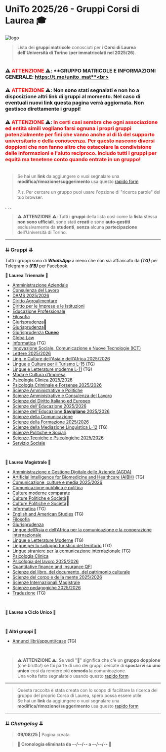 # UniTo 2025/26 - Gruppi Corsi di Laurea 🎓

![logo](https://imgur.com/0j40uci.jpg)


> Lista dei **gruppi matricole** conosciuti per i **Corsi di Laurea dell'Università di Torino** (**per immatricolati nel 2025/26**).<br><br>

### ⚠️ **<span style="color:red">ATTENZIONE</span>** ⚠️:  **GRUPPO MATRICOLE E INFORMAZIONI GENERALE: https://t.me/unito_mat**<br>

### ⚠️ **<span style="color:red">ATTENZIONE</span>** ⚠️:  **Non sono stati segnalati e non ho a disposizione altri link di gruppi al momento.** Nel caso di **eventuali nuovi link** questa pagina verrà **aggiornata**. **Non gestisco direttamente i gruppi!**<br>

### ⚠️ **<span style="color:red">ATTENZIONE</span>** ⚠️:  **<span style="color:red">In certi casi sembra che ogni associazione ed entità simili vogliano farsi ognuna i propri gruppi potenzialmente per fini che vanno anche al di là del supporto universitario e della conoscenza. Per questo nascono diversi doppioni che non fanno altro che ostacolare la condivisione delle informazioni e l'aiuto reciproco. Includo tutti i gruppi per equità ma tenetene conto quando entrate in un gruppo!</span>**<br><br>

> Se hai un **link** da aggiungere o vuoi segnalare una **modifica/rimozione/suggerimento** usa questo [rapido form](https://rebrand.ly/form-gruppi-unito)<br><br>
>P.s. Per cercare un gruppo puoi usare l'opzione di "ricerca parole" del tuo browser.

. . .

>⚠️ **ATTENZIONE** ⚠️: Tutti i **gruppi** della lista così come la **lista** stessa **non sono ufficiali**, sono stati **creati** e sono **auto-gestiti** esclusivamente da **studenti**, **senza** alcuna **partecipazione** dell'Università di Torino.

***

### ⇊ Gruppi ⇊

Tutti i gruppi sono di _**WhatsApp**_ a meno che non sia affiancato da _**(TG)**_ per Telegram o _**(FB)**_ per Facebook.

**🔷 Laurea Triennale 🔷**

- [Amministrazione Aziendale](https://chat.whatsapp.com/GgZOxFhCyEv9sNNBTjDy9e?mode=ac_t)
- [Consulenza del Lavoro](https://chat.whatsapp.com/I76Ei7hVHdKGGeb2SJpunA?mode=ac_t)
- [DAMS 2025/2026](https://chat.whatsapp.com/HMFPey9d1j4BNEUOI1jvDu?mode=ac_t)
- [Diritto Agroalimentare](https://chat.whatsapp.com/LwTyhxqDyfu709Cxw8aCXA?mode=ac_t)
- [Diritto per le Imprese e le Istituzioni](https://chat.whatsapp.com/DOPJhHF7Tn1CEDyweqMG9e?mode=ac_t)
- [Educazione Professionale](https://chat.whatsapp.com/KfjCoXyHS18F3tkpm55liI?mode=ac_t)
- [Filosofia](https://chat.whatsapp.com/Btc36Q5kBKo1eb5zKFhUFQ?mode=ac_t)
- [Giurisprudenza](https://chat.whatsapp.com/DHkFSr6KUMnEkzwvdRQMIC?mode=ac_t)🔴
- [Giurisprudenza](https://chat.whatsapp.com/EOistDMuPz8BmkOgghBp5q?mode=ac_t)🔴
- [Giurisprudenza **Cuneo**](https://chat.whatsapp.com/BXOHFJM6wF73mjJ5NbsOYQ?mode=ac_t)
- [Globa Law](https://chat.whatsapp.com/HZfHcmpjZvp2hrdeGz8NU8?mode=ac_t)
- [Informatica](https://t.me/+Ox2fUmU2Un4xYTM0) (TG)
- [Innovazione Sociale, Comunicazione e Nuove Tecnologie (ICT)](https://chat.whatsapp.com/IrlZwaJmSQpBtF4Dte6vaM)
- [Lettere 2025/2026](https://chat.whatsapp.com/CFKVJ5ZU3VY9ZtriysbldC?mode=ac_t)
- [Ling. e Culture dell'Asia e dell'Africa 2025/2026](https://chat.whatsapp.com/DZtunDcks1L3j5M7rSDjbz?mode=ac_t)
- [Lingue e Culture per il Turismo L-15](https://t.me/+dj2LGe4ud6VjMTM0) (TG)
- [Lingue e Letterature moderne L-11](https://t.me/+TFXPEX3bf0cxYTlk) (TG)
- [Moda e Cultura d'Impresa](https://chat.whatsapp.com/CHvNDksI6Vk4c9hu3PcNdd)
- [Psicologia Clinica 2025/2026](https://chat.whatsapp.com/KwjW3kA7JUBD9vQw8f5OGi?mode=ac_t)
- [Psicologia Criminale e Forsense 2025/2026](https://chat.whatsapp.com/EtEfAbzCwDNG0HUYWnE4Hu?mode=ac_t)
- [Scienze Amministrative e Politiche](https://chat.whatsapp.com/G2BiFw5WdKy9WA6eMigK0R?mode=ac_t)
- [Scienze Amministrative e Consulenza del Lavoro](https://chat.whatsapp.com/HV7xQBBEepA9qqsCxz7q3D?mode=ac_t)
- [Scienze del Diritto Italiano ed Europeo](https://chat.whatsapp.com/En2KKe5COCSICddhqPxLAp?mode=ac_t)
- [Scienze dell'Educazione 2025/2026](https://chat.whatsapp.com/KrNy12ktRLv2uFWS451ysd?mode=ac_t)
- [Scienze dell'Educazione **Savigliano** 2025/2026](https://chat.whatsapp.com/CQK6pZ4LzBwIssRcF4Nr5G?mode=ac_t)
- [Scienze della Comunicazione](https://chat.whatsapp.com/HkR1H6Lbmqa127R1OxwODi?mode=ac_t)
- [Scienze della Formazione 2025/2026](https://chat.whatsapp.com/EZWhh1qX7NMJkle8q77CtS?mode=ac_t)
- [Scienze della Mediazione Linguistica L-12](https://t.me/+L3wZ2BFYSCViZmVk) (TG)
- [Scienze Politiche e Sociali](https://chat.whatsapp.com/K2V8RyyLPa97kQer3tS1mB?mode=ac_t)
- [Scienze Tecniche e Psicologiche 2025/2026](https://chat.whatsapp.com/IheLmkHgSdsHS5yeZai4n0?mode=ac_t)
- [Servizio Sociale](https://chat.whatsapp.com/K2V8RyyLPa97kQer3tS1mB?mode=ac_t)


<br>

**🔶 Laurea Magistrale 🔶**

- [Amministrazione e Gestione Digitale delle Aziende (AGDA)](https://chat.whatsapp.com/IdLOXFckVg25b8LKCRQQPz)
- [Artificial Intelligence for Biomedicine and Healthcare (AIBH)](https://t.me/aibh_unito) (TG)
- [Comunicazione, culture e media 2025/2026](https://chat.whatsapp.com/LTtFw5e5rtt3gGgtbkl6yk?mode=ac_t)
- [Comunicazione pubblica e politica ](https://chat.whatsapp.com/JQcmf9P2hQbC2RMpLfhJvD)
- [Culture moderne comparate](https://chat.whatsapp.com/KTIT1a4hNwq7xwzf3JnF0z?mode=ac_t)
- [Culture Politiche e Società](https://chat.whatsapp.com/EtpMcYmlwy5EZRZrvJEmQr)🔴
- [Culture Politiche e Società](https://chat.whatsapp.com/EGxSTqKoiPt49dpc2nwC8w?mode=ac_t)🔴
- [Informatica](https://t.me/joinchat/BbqyERQcACYhQFEO1iJD2g) (TG)
- [English and American Studies](https://t.me/+Taf8W3V3m8E3Njk0) (TG)
- [Filosofia](https://chat.whatsapp.com/Ky1mJWr4Vzs9sOwtce5tsk?mode=ac_t)
- [Giurisprudenza](https://chat.whatsapp.com/DHkFSr6KUMnEkzwvdRQMIC?mode=ac_t)
- [Lingue dell’Asia e dell’Africa per la comunicazione e la cooperazione internazionale](https://chat.whatsapp.com/BBL6Mc9IXj31V9Sqtlsn1R?mode=ems_copy_c)
- [Lingue e Letterature Moderne](https://t.me/+jG9IxuXyzDFkODNk) (TG)
- [Lingue per lo sviluppo turistico del territorio](https://t.me/+a7hp_6ZXYDdkZTU0) (TG)
- [Lingue straniere per la comunicazione internazionale](https://t.me/+r6b7l-jnKidlZjM8) (TG)
- [Psicologia Clinica](https://chat.whatsapp.com/HRxPkY8UI2FA5wtvChflxr)
- [Psicologia del lavoro 2025/2026](https://chat.whatsapp.com/FWhrNpzeXvFGa4UJOn2kTE?mode=ac_t)
- [Quantitative finance and insurance QFI](https://chat.whatsapp.com/Imh6cP6ThJY0Y7FG4XTvZk?mode=ac_t)
- [Scienze del libro, del documento, del patrimonio culturale](https://chat.whatsapp.com/Exgl49Os7nOKFVPgPzkcJt?mode=ac_t)
- [Scienze del corpo e della mente 2025/2026](https://chat.whatsapp.com/KMLV0bRFv03Fc6bowT7ihs?mode=ac_t)
- [Scienze Internazionali Magistrale](https://chat.whatsapp.com/K2V8RyyLPa97kQer3tS1mB?mode=ac_t)
- [Scienze pedagogiche 2025/2026](https://chat.whatsapp.com/FhlDFSDWd28EV0M0ts5T90?mode=ac_t)
- [Traduzione](https://t.me/+cuO-ZYFpXok3ODhk) (TG)

<br>

**🔷 Laurea a Ciclo Unico 🔷**



<br>

**🔶 Altri gruppi 🔶**

- [Annunci libri/appunti/case](https://t.me/annunci_unito) (TG)

<br>

>**⚠️ ATTENZIONE ⚠️**: Se vedi "🔴" significa che c'è un **gruppo doppione** (che brutto!) se fai parte di uno dei gruppi cercate di **spostarvi su uno unico** così da rendere più **comoda** la comunicazione.<br>
>Una volta fatto segnalatelo usando questo [rapido form](https://rebrand.ly/form-gruppi-unito)

***

>Questa raccolta è stata creata con lo scopo di facilitare la ricerca del gruppo del proprio Corso di Laurea, spero possa essere utile.<br>
>Se hai un **link** da aggiungere o vuoi segnalare una **modifica/rimozione/suggerimento** usa questo [rapido form](https://rebrand.ly/form-gruppi-unito)

***

### ⇊ *Changelog* ⇊

>**09/08/25 |** Pagina creata<br>

>**🔺 Cronologia eliminata da --/--/-- a  --/--/-- 🔺**<br>


<!-- 
CRONOLOGIA VECCHIA



-->
